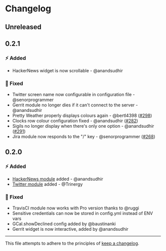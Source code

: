 # Changelog

## Unreleased

## 0.2.1

### ⚡️ Added

* HackerNews widget is now scrollable - @anandsudhir

### 🐞 Fixed

* Twitter screen name now configurable in configuration file - @senorprogrammer
* Gerrit module no longer dies if it can't connect to the server - @anandsudhir
* Pretty Weather properly displays colours again - @bertl4398 ([#298](https://github.com/senorprogrammer/wtf/issues/298))
* Clocks row colour configuration fixed - @anandsudhir ([#282](https://github.com/senorprogrammer/wtf/issues/282))
* Sigils no longer display when there's only one option - @anandsudhir ([#291](https://github.com/senorprogrammer/wtf/issues/291))
* Jira module now responds to the "/" key - @senorprogrammer ([#268](https://github.com/senorprogrammer/wtf/issues/268))

## 0.2.0

### ⚡️ Added

* [HackerNews module](https://wtfutil.com/modules/hackernews/) added - @anandsudhir
* [Twitter module](https://wtfutil.com/modules/twitter/) added - @Trinergy

### 🐞 Fixed

* TravisCI module now works with Pro version thanks to @ruggi
* Sensitive credentials can now be stored in config.yml instead of ENV vars
* GCal.showDeclined config added by @baustinanki
* Gerrit widget is now interactive, added by @anandsudhir

---

This file attempts to adhere to the principles of [keep a changelog](https://keepachangelog.com/en/1.0.0/).
